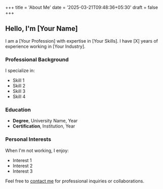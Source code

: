 +++
title = 'About Me'
date = '2025-03-21T09:48:36+05:30'
draft = false
+++

## Hello, I'm [Your Name]

I am a [Your Profession] with expertise in [Your Skills]. I have [X] years of experience working in [Your Industry].

### Professional Background

I specialize in:
- Skill 1
- Skill 2
- Skill 3
- Skill 4

### Education

- **Degree**, University Name, Year
- **Certification**, Institution, Year

### Personal Interests

When I'm not working, I enjoy:
- Interest 1
- Interest 2
- Interest 3

Feel free to [contact me](/contact) for professional inquiries or collaborations.
